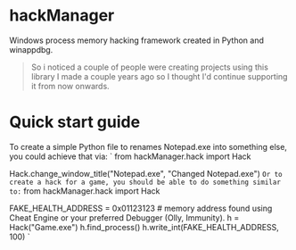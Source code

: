 # hackManager

Windows process memory hacking framework created in Python and winappdbg.
> So i noticed a couple of people were creating projects using this library I made a couple years ago so I thought I'd continue supporting it from now onwards.

# Quick start guide
To create a simple Python file to renames Notepad.exe into something else, you could achieve that via:
`
from hackManager.hack import Hack

Hack.change_window_title("Notepad.exe", "Changed Notepad.exe")
`
Or to create a hack for a game, you should be able to do something similar to:
`
from hackManager.hack import Hack

FAKE_HEALTH_ADDRESS = 0x01123123 # memory address found using Cheat Engine or your preferred Debugger (Olly, Immunity).
h = Hack("Game.exe")
h.find_process()
h.write_int(FAKE_HEALTH_ADDRESS, 100)
`